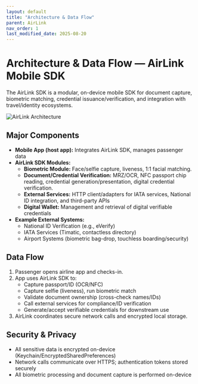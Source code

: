 ```yaml
---
layout: default
title: "Architecture & Data Flow"
parent: AirLink
nav_order: 1
last_modified_date: 2025-08-20
---
```


# Architecture & Data Flow — AirLink Mobile SDK

The AirLink SDK is a modular, on-device mobile SDK for document capture, biometric matching, credential issuance/verification, and integration with travel/identity ecosystems.

![AirLink Architecture](../../../assets/images/AirLink_Architecture.png "AirLink Architecture")

## Major Components
- **Mobile App (host app):** Integrates AirLink SDK, manages passenger data
- **AirLink SDK Modules:**
  - **Biometric Module:** Face/selfie capture, liveness, 1:1 facial matching.
  - **Document/Credential Verification:** MRZ/OCR, NFC passport chip reading, credential generation/presentation, digital credential verification.
  - **External Services:** HTTP client/adapters for IATA services, National ID integration, and third-party APIs
  - **Digital Wallet:** Management and retrieval of digital verifiable credentials
- **Example External Systems:**
  - National ID Verification (e.g., eVerify)
  - IATA Services (Timatic, contactless directory)
  - Airport Systems (biometric bag-drop, touchless boarding/security)

## Data Flow
1. Passenger opens airline app and checks-in.
2. App uses AirLink SDK to:
   - Capture passport/ID (OCR/NFC)
   - Capture selfie (liveness), run biometric match
   - Validate document ownership (cross-check names/IDs)
   - Call external services for compliance/ID verification
   - Generate/accept verifiable credentials for downstream use
3. AirLink coordinates secure network calls and encrypted local storage.

## Security & Privacy
- All sensitive data is encrypted on-device (Keychain/EncryptedSharedPreferences)
- Network calls communicate over HTTPS; authentication tokens stored securely
- All biometric processing and document capture is performed on-device
